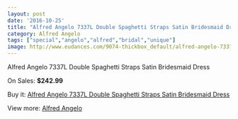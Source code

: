 ```yaml
---
layout: post
date: '2016-10-25'
title: "Alfred Angelo 7337L Double Spaghetti Straps Satin Bridesmaid Dress"
category: Alfred Angelo
tags: ["special","angelo","alfred","bridal","unique"]
image: http://www.eudances.com/9074-thickbox_default/alfred-angelo-7337l-double-spaghetti-straps-satin-bridesmaid-dress.jpg
---
```

Alfred Angelo 7337L Double Spaghetti Straps Satin Bridesmaid Dress

On Sales: **$242.99**
<a href="https://www.eudances.com/en/alfred-angelo/3052-alfred-angelo-7337l-double-spaghetti-straps-satin-bridesmaid-dress.html"><amp-img layout="responsive" width="600" height="600" src="//www.eudances.com/9074-thickbox_default/alfred-angelo-7337l-double-spaghetti-straps-satin-bridesmaid-dress.jpg" alt="Alfred Angelo 7337L Double Spaghetti Straps Satin Bridesmaid Dress 0" /></a>
<a href="https://www.eudances.com/en/alfred-angelo/3052-alfred-angelo-7337l-double-spaghetti-straps-satin-bridesmaid-dress.html"><amp-img layout="responsive" width="600" height="600" src="//www.eudances.com/9075-thickbox_default/alfred-angelo-7337l-double-spaghetti-straps-satin-bridesmaid-dress.jpg" alt="Alfred Angelo 7337L Double Spaghetti Straps Satin Bridesmaid Dress 1" /></a>

Buy it: [Alfred Angelo 7337L Double Spaghetti Straps Satin Bridesmaid Dress](https://www.eudances.com/en/alfred-angelo/3052-alfred-angelo-7337l-double-spaghetti-straps-satin-bridesmaid-dress.html "Alfred Angelo 7337L Double Spaghetti Straps Satin Bridesmaid Dress")

View more: [Alfred Angelo](https://www.eudances.com/en/51-alfred-angelo "Alfred Angelo")